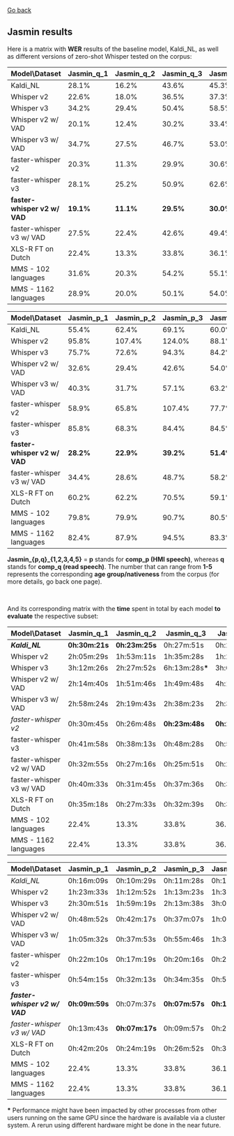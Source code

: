 [Go back](./jasmin.md)

## Jasmin results
Here is a matrix with **WER** results of the baseline model, Kaldi_NL, as well as different versions of zero-shot Whisper tested on the corpus:

|Model\Dataset|Jasmin_q_1|Jasmin_q_2|Jasmin_q_3|Jasmin_q_4|Jasmin_q_5|
|---|---|---|---|---|---|
|Kaldi_NL|28.1%|16.2%|43.6%|45.3%|20.9%|
|Whisper v2|22.6%|18.0%|36.5%|37.3%|22.2%|
|Whisper v3|34.2%|29.4%|50.4%|58.5%|34.4%|
|Whisper v2 w/ VAD|20.1%|12.4%|30.2%|33.4%|14.9%|
|Whisper v3 w/ VAD|34.7%|27.5%|46.7%|53.0%|30.2%|
|faster-whisper v2|20.3%|11.3%|29.9%|30.6%|13.7%|
|faster-whisper v3|28.1%|25.2%|50.9%|62.6%|27.6%|
|**faster-whisper v2 w/ VAD**|**19.1%**|**11.1%**|**29.5%**|**30.0%**|**12.8%**|
|faster-whisper v3 w/ VAD|27.5%|22.4%|42.6%|49.4%|25.2%|
|XLS-R FT on Dutch|22.4%|13.3%|33.8%|36.1%|17.2%|
|MMS - 102 languages|31.6%|20.3%|54.2%|55.1%|23.9%|
|MMS - 1162 languages|28.9%|20.0%|50.1%|54.0%|28.3%|

|Model\Dataset|Jasmin_p_1|Jasmin_p_2|Jasmin_p_3|Jasmin_p_4|Jasmin_p_5|
|---|---|---|---|---|---|
|Kaldi_NL|55.4%|62.4%|69.1%|60.0%|44.0%|
|Whisper v2|95.8%|107.4%|124.0%|88.1%|61.9%|
|Whisper v3|75.7%|72.6%|94.3%|84.2%|58.4%|
|Whisper v2 w/ VAD|32.6%|29.4%|42.6%|54.0%|33.1%|
|Whisper v3 w/ VAD|40.3%|31.7%|57.1%|63.2%|41.3%|
|faster-whisper v2|58.9%|65.8%|107.4%|77.7%|39.9%|
|faster-whisper v3|85.8%|68.3%|84.4%|84.5%|51.4%|
|**faster-whisper v2 w/ VAD**|**28.2%**|**22.9%**|**39.2%**|**51.4%**|**26.8%**|
|faster-whisper v3 w/ VAD|34.4%|28.6%|48.7%|58.2%|33.6%|
|XLS-R FT on Dutch|60.2%|62.2%|70.5%|59.1%|47.0%|
|MMS - 102 languages|79.8%|79.9%|90.7%|80.5%|56.4%|
|MMS - 1162 languages|82.4%|87.9%|94.5%|83.3%|59.9%|

**Jasmin_{p,q}_{1,2,3,4,5}** = **p** stands for **comp_p (HMI speech)**, whereas **q** stands for **comp_q (read speech)**. The number that can range from **1-5** represents the corresponding **age group/nativeness** from the corpus (for more details, go back one page).

<br>

And its corresponding matrix with the **time** spent in total by each model **to evaluate** the respective subset:

|Model\Dataset|Jasmin_q_1|Jasmin_q_2|Jasmin_q_3|Jasmin_q_4|Jasmin_q_5|
|---|---|---|---|---|---|
|***Kaldi_NL***|**0h:30m:21s**|**0h:23m:25s**|0h:27m:51s|0h:27m:17s|**0h:29m:36s**|
|Whisper v2|2h:05m:29s|1h:53m:11s|1h:35m:28s|1h:24m:41s|2h:04m:35s|
|Whisper v3|3h:12m:26s|2h:27m:52s|6h:13m:28s<b>*</b>|3h:04m:32s|3h:09m:49s|
|Whisper v2 w/ VAD|2h:14m:40s|1h:51m:46s|1h:49m:48s|4h:18m:51s<b>*</b>|2h:08m:02s|
|Whisper v3 w/ VAD|2h:58m:24s|2h:19m:43s|2h:38m:23s|2h:31m:35s|2h:47m:33s|
|*faster-whisper v2*|0h:30m:45s|0h:26m:48s|**0h:23m:48s**|**0h:21m:55s**|0h:30m:02s|
|faster-whisper v3|0h:41m:58s|0h:38m:13s|0h:48m:28s|0h:55m:48s|0h:44m:12s|
|faster-whisper v2 w/ VAD|0h:32m:55s|0h:27m:16s|0h:25m:51s|0h:21m:58s|0h:32m:09s|
|faster-whisper v3 w/ VAD|0h:40m:33s|0h:31m:45s|0h:37m:36s|0h:37m:11s|0h:38m:00s|
|XLS-R FT on Dutch|0h:35m:18s|0h:27m:33s|0h:32m:39s|0h:31m:49s|0h:39m:05s|
|MMS - 102 languages|22.4%|13.3%|33.8%|36.1%|17.2%|
|MMS - 1162 languages|22.4%|13.3%|33.8%|36.1%|17.2%|

|Model\Dataset|Jasmin_p_1|Jasmin_p_2|Jasmin_p_3|Jasmin_p_4|Jasmin_p_5|
|---|---|---|---|---|---|
|*Kaldi_NL*|0h:16m:09s|0h:10m:29s|0h:11m:28s|0h:19m:09s|**0h:21m:32s**|
|Whisper v2|1h:23m:33s|1h:12m:52s|1h:13m:23s|1h:31m:20s|2h:39m:12s|
|Whisper v3|2h:30m:51s|1h:59m:19s|2h:13m:38s|3h:07m:55s|4h:39m:06s<b>*</b>|
|Whisper v2 w/ VAD|0h:48m:52s|0h:42m:17s|0h:37m:07s|1h:02m:36s|1h:47m:58s|
|Whisper v3 w/ VAD|1h:05m:32s|0h:37m:53s|0h:55m:46s|1h:38m:03s|2h:16m:09s|
|faster-whisper v2|0h:22m:10s|0h:17m:19s|0h:20m:16s|0h:23m:23s|0h:34m:06s|
|faster-whisper v3|0h:54m:15s|0h:32m:13s|0h:34m:35s|0h:55m:02s|1h:12m:22s|
|***faster-whisper v2 w/ VAD***|**0h:09m:59s**|0h:07m:37s|**0h:07m:57s**|**0h:13m:32s**|0h:22m:31s|
|*faster-whisper v3 w/ VAD*|0h:13m:43s|**0h:07m:17s**|0h:09m:57s|0h:22m:45s|0h:25m:52s|
|XLS-R FT on Dutch|0h:42m:20s|0h:24m:19s|0h:26m:52s|0h:36m:42s|0h:48m:26s|
|MMS - 102 languages|22.4%|13.3%|33.8%|36.1%|17.2%|
|MMS - 1162 languages|22.4%|13.3%|33.8%|36.1%|17.2%|

<b>*</b> Performance might have been impacted by other processes from other users running on the same GPU since the hardware is available via a cluster system. A rerun using different hardware might be done in the near future.
